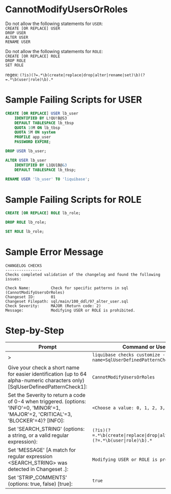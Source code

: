 # CannotModifyUsersOrRoles

Do not allow the following statements for `USER`:
<br>`CREATE [OR REPLACE] USER`
<br>`DROP USER`
<br>`ALTER USER`
<br>`RENAME USER`

Do not allow the following statements for `ROLE`:
<br>`CREATE [OR REPLACE] ROLE`
<br>`DROP ROLE`
<br>`SET ROLE`

regex: `(?is)(?=.*\b(create|replace|drop|alter|rename|set)\b)(?=.*\b(user|role)\b).*`

# Sample Failing Scripts for USER
``` sql
CREATE [OR REPLACE] USER lb_user 
    IDENTIFIED BY L!QU!B@S3 
    DEFAULT TABLESPACE lb_tbsp 
    QUOTA 10M ON lb_tbsp 
    QUOTA 5M ON system 
    PROFILE app_user 
    PASSWORD EXPIRE;
```
``` sql
DROP USER lb_user;
```
``` sql
ALTER USER lb_user 
    IDENTIFIED BY L1QU1B@&3
    DEFAULT TABLESPACE lb_tbsp;
```
``` sql
RENAME USER 'lb_user' TO 'liquibase';
```

# Sample Failing Scripts for ROLE
``` sql
CREATE [OR REPLACE] ROLE lb_role;
```
``` sql
DROP ROLE lb_role;
```
``` sql
SET ROLE lb_role;
```

# Sample Error Message
```
CHANGELOG CHECKS
----------------
Checks completed validation of the changelog and found the following issues:

Check Name:         Check for specific patterns in sql (CannotModifyUsersOrRoles)
Changeset ID:       01
Changeset Filepath: sql/main/100_ddl/97_alter_user.sql
Check Severity:     MAJOR (Return code: 2)
Message:            Modifying USER or ROLE is prohibited.
```

# Step-by-Step
| Prompt | Command or User Input |
| ------ | ----------------------|
| > | `liquibase checks customize --check-name=SqlUserDefinedPatternCheck` |
| Give your check a short name for easier identification (up to 64 alpha-numeric characters only) [SqlUserDefinedPatternCheck1]: | `CannotModifyUsersOrRoles` |
| Set the Severity to return a code of 0-4 when triggered. (options: 'INFO'=0, 'MINOR'=1, 'MAJOR'=2, 'CRITICAL'=3, 'BLOCKER'=4)? [INFO]: | `<Choose a value: 0, 1, 2, 3, 4>` |
| Set 'SEARCH_STRING' (options: a string, or a valid regular expression): | `(?is)(?=.*\b(create\|replace\|drop\|alter\|rename\|set)\b)(?=.*\b(user\|role)\b).*` |
| Set 'MESSAGE' [A match for regular expression <SEARCH_STRING> was detected in Changeset <CHANGESET>.]: | `Modifying USER or ROLE is prohibited.` |
| Set 'STRIP_COMMENTS' (options: true, false) [true]: | `true` |